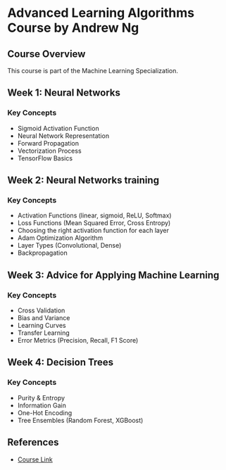 # Advanced Learning Algorithms Course by Andrew Ng

## Course Overview

This course is part of the Machine Learning Specialization.

## Week 1: Neural Networks

### Key Concepts

- Sigmoid Activation Function
- Neural Network Representation
- Forward Propagation
- Vectorization Process
- TensorFlow Basics

## Week 2: Neural Networks training

### Key Concepts

- Activation Functions (linear, sigmoid, ReLU, Softmax)
- Loss Functions (Mean Squared Error, Cross Entropy)
- Choosing the right activation function for each layer
- Adam Optimization Algorithm
- Layer Types (Convolutional, Dense)
- Backpropagation

## Week 3: Advice for Applying Machine Learning

### Key Concepts

- Cross Validation
- Bias and Variance
- Learning Curves
- Transfer Learning
- Error Metrics (Precision, Recall, F1 Score)

## Week 4: Decision Trees

### Key Concepts

- Purity & Entropy
- Information Gain
- One-Hot Encoding
- Tree Ensembles (Random Forest, XGBoost)

## References

- [Course Link](https://www.coursera.org/learn/advanced-learning-algorithms?specialization=machine-learning-introduction)